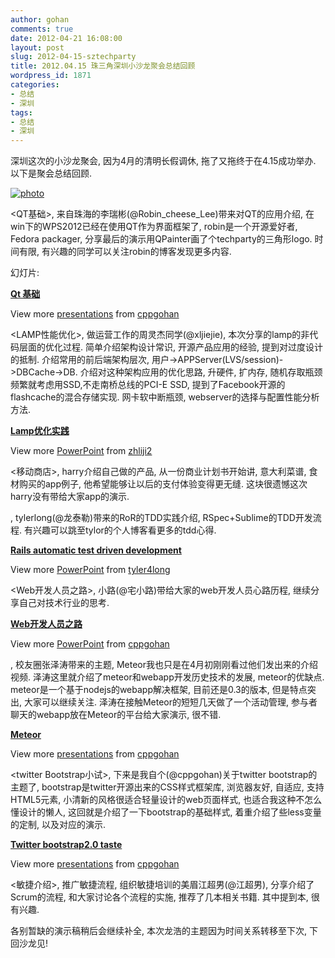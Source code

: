```yaml
---
author: gohan
comments: true
date: 2012-04-21 16:08:00
layout: post
slug: 2012-04-15-sztechparty
title: 2012.04.15 珠三角深圳小沙龙聚会总结回顾
wordpress_id: 1871
categories:
- 总结
- 深圳
tags:
- 总结
- 深圳
---
```


深圳这次的小沙龙聚会, 因为4月的清明长假调休, 拖了又拖终于在4.15成功举办. 以下是聚会总结回顾.




[![photo](http://pic.yupoo.com/techparty/BTMofkrD/medium.jpg)](http://www.yupoo.com/photos/techparty/85163645/)




<QT基础>, 来自珠海的李瑞彬(@Robin_cheese_Lee)带来对QT的应用介绍, 在win下的WPS2012已经在使用QT作为界面框架了, robin是一个开源爱好者, Fedora packager, 分享最后的演示用QPainter画了个techparty的三角形logo. 时间有限, 有兴趣的同学可以关注robin的博客发现更多内容.  

幻灯片:




**[Qt 基础](http://www.slideshare.net/cppgohan/qt-12627557)**




View more [presentations](http://www.slideshare.net/) from [cppgohan](http://www.slideshare.net/cppgohan)







<LAMP性能优化>, 做运营工作的周灵杰同学(@xljiejie), 本次分享的lamp的非代码层面的优化过程. 简单介绍架构设计常识, 开源产品应用的经验, 提到对过度设计的抵制. 介绍常用的前后端架构层次, 用户->APPServer(LVS/session)->DBCache->DB. 介绍对这种架构应用的优化思路, 升硬件, 扩内存, 随机存取瓶颈频繁就考虑用SSD,不走南桥总线的PCI-E SSD, 提到了Facebook开源的flashcache的混合存储实现. 网卡软中断瓶颈, webserver的选择与配置性能分析方法.




**[Lamp优化实践](http://www.slideshare.net/zhliji2/lamp-12630136)**




View more [PowerPoint](http://www.slideshare.net/thecroaker/death-by-powerpoint) from [zhliji2](http://www.slideshare.net/zhliji2)







<移动商店>, harry介绍自己做的产品, 从一份商业计划书开始讲, 意大利菜谱, 食材购买的app例子, 他希望能够让以后的支付体验变得更无缝. 这块很遗憾这次harry没有带给大家app的演示.




<Rails automatic test driven development>, tylerlong(@龙泰勒)带来的RoR的TDD实践介绍, RSpec+Sublime的TDD开发流程. 有兴趣可以跳至tylor的个人博客看更多的tdd心得.




**[Rails automatic test driven development](http://www.slideshare.net/tyler4long/rails-automatic-test-driven-development)**




View more [PowerPoint](http://www.slideshare.net/thecroaker/death-by-powerpoint) from [tyler4long](http://www.slideshare.net/tyler4long)







<Web开发人员之路>, 小路(@宅小路)带给大家的web开发人员心路历程, 继续分享自己对技术行业的思考.




**[Web开发人员之路](http://www.slideshare.net/cppgohan/webe68-a80e69cafe4babae59198e79a84e5a4b1e8b4a5e4b98be8b7af)**




View more [PowerPoint](http://www.slideshare.net/thecroaker/death-by-powerpoint) from [cppgohan](http://www.slideshare.net/cppgohan)







<Meteor>, 校友圈张泽涛带来的主题, Meteor我也只是在4月初刚刚看过他们发出来的介绍视频. 泽涛这里就介绍了meteor和webapp开发历史技术的发展, meteor的优缺点. meteor是一个基于nodejs的webapp解决框架, 目前还是0.3的版本, 但是特点突出, 大家可以继续关注. 泽涛在接触Meteor的短短几天做了一个活动管理, 参与者聊天的webapp放在Meteor的平台给大家演示, 很不错.




**[Meteor](http://www.slideshare.net/cppgohan/meteor-12627356)**




View more [presentations](http://www.slideshare.net/) from [cppgohan](http://www.slideshare.net/cppgohan)







<twitter Bootstrap小试>, 下来是我自个(@cppgohan)关于twitter bootstrap的主题了, bootstrap是twitter开源出来的CSS样式框架库, 浏览器友好, 自适应, 支持HTML5元素, 小清新的风格很适合轻量设计的web页面样式, 也适合我这种不怎么懂设计的懒人, 这回就是介绍了一下bootstrap的基础样式, 着重介绍了些less变量的定制, 以及对应的演示.




**[Twitter bootstrap2.0 taste](http://www.slideshare.net/cppgohan/twitter-bootstrap20-taste)**




View more [presentations](http://www.slideshare.net/) from [cppgohan](http://www.slideshare.net/cppgohan)







<敏捷介绍>, 推广敏捷流程, 组织敏捷培训的美眉江超男(@江超男), 分享介绍了Scrum的流程, 和大家讨论各个流程的实施, 推荐了几本相关书籍. 其中提到本, 很有兴趣.




各别暂缺的演示稿稍后会继续补全, 本次龙浩的主题因为时间关系转移至下次, 下回沙龙见!





				
